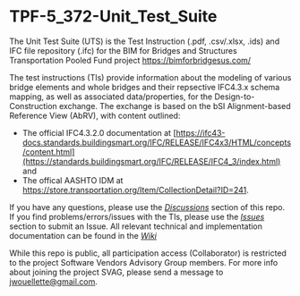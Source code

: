 # TPF-5_372-Unit_Test_Suite
The Unit Test Suite (UTS) is the Test Instruction (.pdf, .csv/.xlsx, .ids) and IFC file repository (.ifc) for the BIM for Bridges and Structures Transportation Pooled Fund project https://bimforbridgesus.com/

The test instructions (TIs) provide information about the modeling of various bridge elements and whole bridges and their repsective IFC4.3.x schema mapping, as well as associated data/properties, for the Design-to-Construction exchange. The exchange is based on the bSI Alignment-based Reference View (AbRV), with content outlined:
- The official IFC4.3.2.0 documentation at [https://ifc43-docs.standards.buildingsmart.org/IFC/RELEASE/IFC4x3/HTML/concepts/content.html](https://standards.buildingsmart.org/IFC/RELEASE/IFC4_3/index.html) and
- The offical AASHTO IDM at https://store.transportation.org/Item/CollectionDetail?ID=241.

If you have any questions, please use the [*Discussions*](https://github.com/jwouellette/TPF-5_372-Unit_Test_Suite/discussions) section of this repo. If you find problems/errors/issues with the TIs, please use the [*Issues*](https://github.com/jwouellette/TPF-5_372-Unit_Test_Suite/issues) section to submit an Issue. All relevant technical and implementation documentation can be found in the [*Wiki*](https://github.com/jwouellette/TPF-5_372-Unit_Test_Suite/wiki)

While this repo is public, all participation access (Collaborator) is restricted to the project Software Vendors Advisory Group members. For more info about joining the project SVAG, please send a message to jwouellette@gmail.com.
